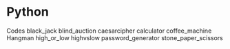 # Python
Codes
black_jack
blind_auction
caesarcipher
calculator
coffee_machine
Hangman
high_or_low
highvslow
password_generator
stone_paper_scissors
